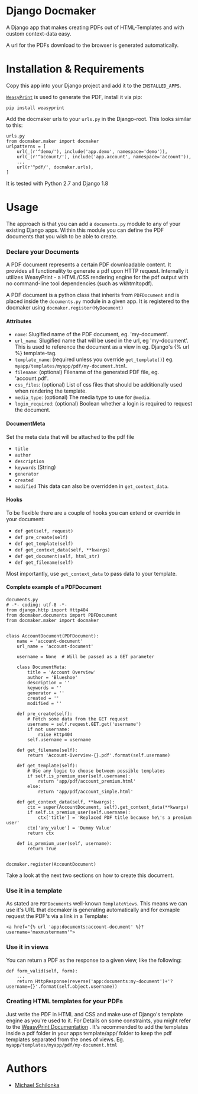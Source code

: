 # Django Docmaker
A Django app that makes creating PDFs out of HTML-Templates and with custom context-data easy.

A url for the PDFs download to the browser is generated automatically.


# Installation & Requirements
Copy this app into your Django project and add it to the `INSTALLED_APPS`.

[`WeasyPrint`](https://pypi.python.org/pypi/WeasyPrint/) is used to generate the PDF, install it via pip:
```
pip install weasyprint
```

Add the docmaker urls to your `urls.py` in the Django-root. This looks similar to this:
```
urls.py
from docmaker.maker import docmaker
urlpatterns = [
    url(_(r'^demo/'), include('app.demo', namespace='demo')),
    url(_(r'^account/'), include('app.account', namespace='account')),
    ... 
    url(r'^pdf/', docmaker.urls),
]
```
It is tested with Python 2.7 and Django 1.8

# Usage
The approach is that you can add a `documents.py` module to any of your existing Django apps. Within this module you can define the PDF documents that you wish to be able to create. 

### Declare your Documents
A PDF document represents a certain PDF downloadable content. It provides all functionality to generate a pdf upon HTTP request. 
Internally it utilizes WeasyPrint - a HTML/CSS rendering engine for the pdf output with no command-line tool dependencies (such as wkhtmltopdf).

A PDF document is a python class that inherits from `PDFDocument` and is placed inside the `documents.py` module in a given app.
It is registered to the docmaker using `docmaker.register(MyDocument)`

#### Attributes
* `name`: Slugified name of the PDF document, eg. 'my-document'.
* `url_name`: Slugified name that will be used in the url, eg 'my-document'. This is used to reference the document as a view in eg. Django's {% url %} template-tag. 
* `template_name`: (required unless you override `get_template()`) eg. `myapp/templates/myapp/pdf/my-document.html`.
* `filename`: (optional) Filename of the generated PDF file, eg. 'account.pdf'.
* `css_files`: (optional) List of css files that should be additionally used when rendering the template.
* `media_type`: (optional) The media type to use for `@media`.
* `login_required`: (optional) Boolean whether a login is required to request the document.

#### DocumentMeta
Set the meta data that will be attached to the pdf file

* `title`
* `author`
* `description`
* `keywords` (String)
* `generator`
* `created`
* `modified`
This data can also be overridden in `get_context_data`.

#### Hooks
To be flexible there are a couple of hooks you can extend or override in your document:

* `def get(self, request)`
* `def pre_create(self)`
* `def get_template(self)`
* `def get_context_data(self, **kwargs)`
* `def get_document(self, html_str)`
* `def get_filename(self)`

Most importantly, use `get_context_data` to pass data to your template.

#### Complete example of a PDFDocument
```
documents.py
# -*- coding: utf-8 -*-
from django.http import Http404
from docmaker.documents import PDFDocument
from docmaker.maker import docmaker


class AccountDocument(PDFDocument):
    name = 'account-document'
    url_name = 'account-document'

    username = None  # Will be passed as a GET parameter

    class DocumentMeta:
        title = 'Account Overview'
        author = 'Blueshoe'
        description = ''
        keywords = ''
        generator = ''
        created = ''
        modified = ''

    def pre_create(self):
        # Fetch some data from the GET request
        username = self.request.GET.get('username')
        if not username:
            raise Http404
        self.username = username

    def get_filename(self):
        return 'Account-Overview-{}.pdf'.format(self.username)

    def get_template(self):
        # Use any logic to choose between possible templates
        if self.is_premium_user(self.username):
            return 'app/pdf/account_premium.html'
        else:
            return 'app/pdf/account_simple.html'

    def get_context_data(self, **kwargs):
        ctx = super(AccountDocument, self).get_context_data(**kwargs)
        if self.is_premium_user(self.username):
            ctx['title'] = 'Replaced PDF title because he\'s a premium user' 
        ctx['any_value'] = 'Dummy Value'
        return ctx

    def is_premium_user(self, username):
        return True


docmaker.register(AccountDocument)
```

Take a look at the next two sections on how to create this document.

### Use it in a template
As stated are `PDFDocuments` well-known `TemplateViews`. This means we can use it's URL that docmaker is generating automatically and for exmaple request the PDF's via a link in a Template:
```
<a href="{% url 'app:documents:account-document' %}?username='maxmustermann'">
```

### Use it in views
You can return a PDF as the response to a given view, like the following:
```
def form_valid(self, form):
    ...
    return HttpResponse(reverse('app:documents:my-document')+'?username={}'.format(self.object.username))
```

### Creating HTML templates for your PDFs
Just write the PDF in HTML and CSS and make use of Django's template engine as you're used to it. For Details on some constraints, you might refer to the [WeasyPrint Documentation](http://weasyprint.org/docs/) .
It's recommended to add the templates inside a pdf folder in your apps template/app/ folder to keep the pdf templates separated from the ones of views. Eg. `myapp/templates/myapp/pdf/my-document.html`

# Authors
* [Michael Schilonka](https://github.com/Schille)